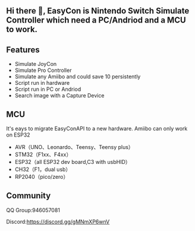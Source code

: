 ## Hi there 👋, EasyCon is Nintendo Switch Simulate Controller which need a PC/Andriod and a MCU to work.

## Features
- Simulate JoyCon
- Simulate Pro Controller
- Simulate any Amiibo and could save 10 persistently 
- Script run in hardware
- Script run in PC or Andriod
- Search image with a Capture Device

## MCU
It's eays to migrate EasyConAPI to a new hardware. Amiibo can only work on ESP32
- AVR（UNO、Leonardo、Teensy、Teensy plus）
- STM32（F1xx、F4xx）
- ESP32（all ESP32 dev board,C3 with usbHID）
- CH32（F1，dual usb）
- RP2040（pico/zero）

## Community
QQ Group:946057081

Discord:https://discord.gg/gMNmXP6wnV
